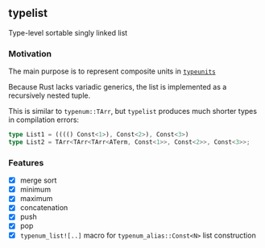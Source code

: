 ## typelist
Type-level sortable singly linked list

### Motivation
The main purpose is to represent composite units in [`typeunits`](https://github.com/Logarithmus/typeunits)

Because Rust lacks variadic generics, the list is implemented as a recursively nested tuple.

This is similar to `typenum::TArr`, but `typelist` produces much shorter types in compilation errors:
```rust
type List1 = (((() Const<1>), Const<2>), Const<3>)
type List2 = TArr<TArr<TArr<ATerm, Const<1>>, Const<2>>, Const<3>>;
```

### Features
- [x] merge sort
- [x] minimum
- [x] maximum
- [x] concatenation
- [x] push
- [x] pop
- [x] `typenum_list![..]` macro for `typenum_alias::Const<N>` list construction
